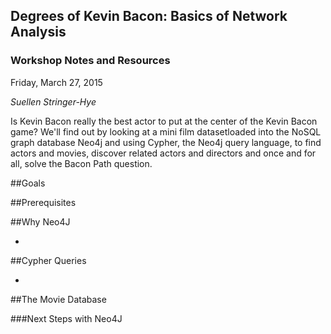 ## Degrees of Kevin Bacon: Basics of Network Analysis

### Workshop Notes and Resources

Friday, March 27, 2015

_Suellen Stringer-Hye_

Is Kevin Bacon really the best actor to put at the center of the Kevin Bacon game? We'll find out by looking at a mini film datasetloaded into the NoSQL graph database Neo4j and using Cypher, the Neo4j query language, to find actors and movies, discover related actors and directors and once and for all, solve the Bacon Path question.

##Goals



##Prerequisites



##Why Neo4J

* 

##Cypher Queries

* 
  
##The Movie Database



###Next Steps with Neo4J

